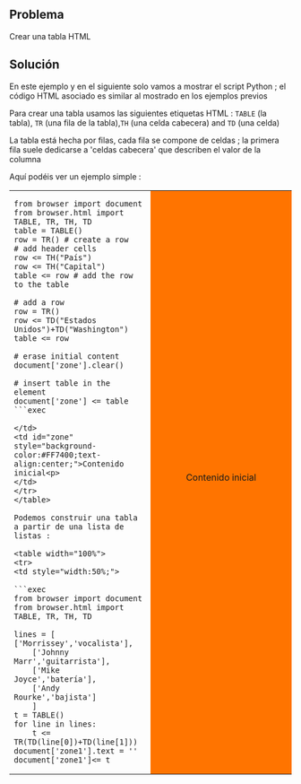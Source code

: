 Problema
--------

Crear una tabla HTML


Solución
--------

En este ejemplo y en el siguiente solo vamos a mostrar el script Python ; el 
código HTML asociado es similar al mostrado en los ejemplos previos

Para crear una tabla usamos las siguientes etiquetas HTML : `TABLE` (la 
tabla), `TR` (una fila de la tabla),`TH` (una celda cabecera) and `TD` (una 
celda)

La tabla está hecha por filas, cada fila se compone de celdas ; la primera 
fila suele dedicarse a 'celdas cabecera' que describen el valor de la columna

Aquí podéis ver un ejemplo simple :

<table width="100%">
<tr>
<td style="width:50%;">

```exec
from browser import document
from browser.html import TABLE, TR, TH, TD
table = TABLE()
row = TR() # create a row
# add header cells
row <= TH("País")
row <= TH("Capital")
table <= row # add the row to the table

# add a row
row = TR()
row <= TD("Estados Unidos")+TD("Washington")
table <= row

# erase initial content
document['zone'].clear()

# insert table in the element
document['zone'] <= table
```exec

</td>
<td id="zone" style="background-color:#FF7400;text-align:center;">Contenido 
inicial<p>
</td>
</tr>
</table>

Podemos construir una tabla a partir de una lista de listas :

<table width="100%">
<tr>
<td style="width:50%;">

```exec
from browser import document
from browser.html import TABLE, TR, TH, TD

lines = [ ['Morrissey','vocalista'],
    ['Johnny Marr','guitarrista'],
    ['Mike Joyce','batería'],
    ['Andy Rourke','bajista']
    ]
t = TABLE()
for line in lines:
    t <= TR(TD(line[0])+TD(line[1]))
document['zone1'].text = ''
document['zone1']<= t
```
</td>
<td id="zone1" style="background-color:#FF7400;text-align:center;">Contenido 
inicial<p>
</td>
</tr>
</table>
